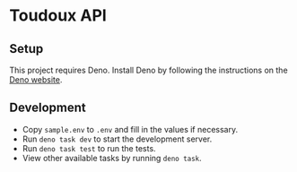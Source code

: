 # Toudoux API

## Setup

This project requires Deno.
Install Deno by following the instructions on the [Deno website](https://docs.deno.com/runtime/#install-deno).

## Development

- Copy `sample.env` to `.env` and fill in the values if necessary.
- Run `deno task dev` to start the development server.
- Run `deno task test` to run the tests.
- View other available tasks by running `deno task`.
